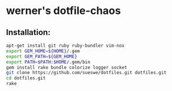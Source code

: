 # werner's dotfile-chaos 

## Installation:

```sh
apt-get install git ruby ruby-bundler vim-nox
export GEM_HOME=${HOME}/.gem
export GEM_PATH=${GEM_HOME}
export PATH=$PATH:$HOME/.gem/bin
gem install rake bundle colorize logger socket
git clone https://github.com/sueswe/dotfiles.git dotfiles.git
cd dotfiles.git
rake
```
